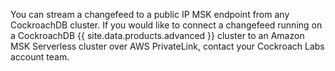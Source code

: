 You can stream a changefeed to a public IP MSK endpoint from any CockroachDB cluster. If you would like to connect a changefeed running on a CockroachDB {{ site.data.products.advanced }} cluster to an Amazon MSK Serverless cluster over AWS PrivateLink, contact your Cockroach Labs account team.